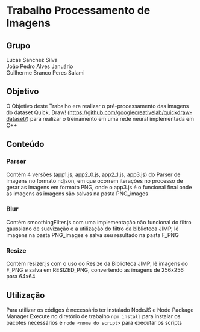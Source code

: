 # Trabalho Processamento de Imagens

## Grupo
Lucas Sanchez Silva<br>
João Pedro Alves Januário<br>
Guilherme Branco Peres Salami<br>

## Objetivo
O Objetivo deste Trabalho era realizar o pré-processamento das imagens do dataset Quick, Draw! (https://github.com/googlecreativelab/quickdraw-dataset/) para realizar o treinamento em uma rede neural implementada em C++

## Conteúdo
### Parser 
Contém 4 versões (app1.js, app2_0.js, app2_1.js, app3.js) do Parser de imagens no formato ndjson, em que ocorrem iterações no processo de gerar as imagens em formato PNG, onde o app3.js é o funcional final onde as imagens as imagens são salvas na pasta PNG_images

### Blur
Contém smoothingFilter.js com uma implementação não funcional do filtro gaussiano de suavização e a utilização do filtro da biblioteca JIMP, lê imagens na pasta PNG_images e salva seu resultado na pasta F_PNG

### Resize
Contém resizer.js com o uso do Resize da Biblioteca JIMP, lê imagens do F_PNG e salva em RESIZED_PNG, convertendo as imagens de 256x256 para 64x64

## Utilização
Para utilizar os códigos é necessário ter instalado NodeJS e Node Package Manager
Execute no diretório de trabalho `npm install` para instalar os pacotes necessários e `node <nome do script>` para executar os scripts
